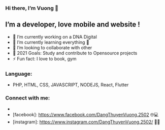 ### Hi there, I’m Vuong 👋
## I’m a developer, love mobile and website !
- 🔭 I’m currently working on a DNA Digital
- 🌱 I’m currently learning everything 🤣
- 👯 I’m looking to collaborate with other
- 🥅 2021 Goals: Study and contribute to Opensource projects
- ⚡ Fun fact: I love to book, gym

### Language:
- PHP, HTML, CSS, JAVASCRIPT, NODEJS, React, Flutter
### Connect with me:

- [website]: http://dangthuyenvuong.com/ 
- [facebook]: https://www.facebook.com/DangThuyenVuong.2502 🤓💻
- [instagram]: https://www.instagram.com/DangThuyenVuong.2502/ 🔗🔗



